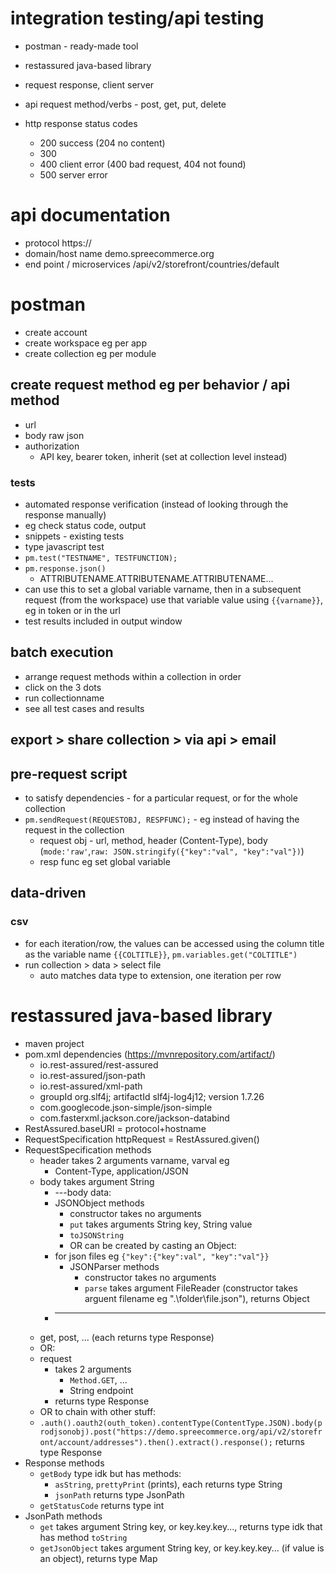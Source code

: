 # integration testing/api testing
* postman - ready-made tool
* restassured java-based library

* request response, client server
* api request method/verbs - post, get, put, delete
* http response status codes
  * 200 success (204 no content)
  * 300
  * 400 client error (400 bad request, 404 not found)
  * 500 server error

# api documentation
* protocol https://
* domain/host name demo.spreecommerce.org
* end point / microservices /api/v2/storefront/countries/default

# postman
* create account
* create workspace eg per app
* create collection eg per module
## create request method eg per behavior / api method
* url
* body raw json
* authorization
  * API key, bearer token, inherit (set at collection level instead)
### tests
* automated response verification (instead of looking through the response manually)
*  eg check status code, output
* snippets - existing tests
* type javascript test
* `pm.test("TESTNAME", TESTFUNCTION);`
* `pm.response.json()`
  * ATTRIBUTENAME.ATTRIBUTENAME.ATTRIBUTENAME...
* can use this to set a global variable varname, then in a subsequent request (from the workspace) use that variable value using `{{varname}}`, eg in token or in the url
* test results included in output window
## batch execution
* arrange request methods within a collection in order
* click on the 3 dots
* run collectionname
* see all test cases and results
## export > share collection > via api > email
## pre-request script
* to satisfy dependencies - for a particular request, or for the whole collection
* `pm.sendRequest(REQUESTOBJ, RESPFUNC);` - eg instead of having the request in the collection
  * request obj - url, method, header (Content-Type), body (`mode:'raw'`,`raw: JSON.stringify({"key":"val", "key":"val"})`)
  * resp func eg set global variable
## data-driven
### csv
* for each iteration/row, the values can be accessed using the column title as the variable name `{{COLTITLE}}`, `pm.variables.get("COLTITLE")`
* run collection > data > select file
  * auto matches data type to extension, one iteration per row

# restassured java-based library
* maven project
* pom.xml dependencies (https://mvnrepository.com/artifact/)
  * io.rest-assured/rest-assured
  * io.rest-assured/json-path
  * io.rest-assured/xml-path
  * groupId org.slf4j; artifactId slf4j-log4j12; version 1.7.26 
  * com.googlecode.json-simple/json-simple
  * com.fasterxml.jackson.core/jackson-databind
* RestAssured.baseURI = protocol+hostname
* RequestSpecification httpRequest = RestAssured.given()
* RequestSpecification methods
  * header takes 2 arguments varname, varval eg
    * Content-Type, application/JSON
  * body takes argument String
    * ---body data:
    * JSONObject methods
      * constructor takes no arguments
      * `put` takes arguments String key, String value
      * `toJSONString`
      * OR can be created by casting an Object:
    * for json files eg `{"key":{"key":val", "key":"val"}}`
      * JSONParser methods
        * constructor takes no arguments
        * `parse` takes argument FileReader (constructor takes arguent filename eg ".\\folder\\file.json"), returns Object
    * ---
  * get, post, ... (each returns type Response)
  * OR:
  * request
    * takes 2 arguments
      * `Method.GET`, ...
      * String endpoint
    * returns type Response
  * OR to chain with other stuff:
  * `.auth().oauth2(outh_token).contentType(ContentType.JSON).body(prodjsonobj).post("https://demo.spreecommerce.org/api/v2/storefront/account/addresses").then().extract().response();` returns type Response
* Response methods
  * `getBody` type idk but has methods:
    * `asString`, `prettyPrint` (prints), each returns type String
    * `jsonPath` returns type JsonPath
  * `getStatusCode` returns type int
* JsonPath methods
  * `get` takes argument String key, or key.key.key..., returns type idk that has method `toString`
  * `getJsonObject` takes argument String key, or key.key.key... (if value is an object), returns type Map
